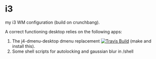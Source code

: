i3
==

my i3 WM configuration (build on crunchbang).

A correct functioning desktop relies on the following apps:

1. The j4-dmenu-desktop dmenu replacement
[![Travis Build](https://api.travis-ci.org/enkore/j4-dmenu-desktop.png)](https://travis-ci.org/enkore/j4-dmenu-desktop/)
 (make and install this).
2. Some shell scripts for autolocking and gaussian blur in /shell


